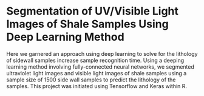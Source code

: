 # Segmentation of UV/Visible Light Images of Shale Samples Using Deep Learning Method


Here we garnered an approach using deep learning to solve for the lithology of sidewall samples increase sample recognition time. Using a deeping learning method involving fully-connected neural networks, we segmented ultraviolet light images and visible light images of shale samples using a sample size of 1500 side wall samples to predict the lithology of the samples. This project was initiated using Tensorflow and Keras within R.

 
